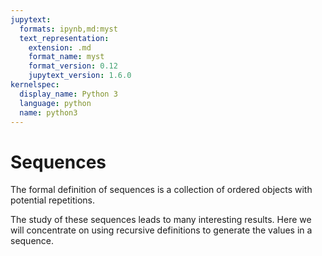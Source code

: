 ```yaml
---
jupytext:
  formats: ipynb,md:myst
  text_representation:
    extension: .md
    format_name: myst
    format_version: 0.12
    jupytext_version: 1.6.0
kernelspec:
  display_name: Python 3
  language: python
  name: python3
---
```


# Sequences

The formal definition of sequences is a collection of ordered objects with
potential repetitions.

The study of these sequences leads to many interesting results. Here we will
concentrate on using recursive definitions to generate the values in a sequence.
